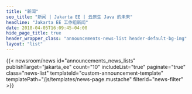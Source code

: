 ```yaml
---
title: "新闻"
seo_title: "新闻 | Jakarta EE | 云原生 Java 的未来"
headline: "Jakarta EE 工作组新闻"
date: 2018-04-05T16:09:45-04:00
hide_page_title: true
header_wrapper_class: "announcements-news-list header-default-bg-img"
layout: "list"
---
```


{{< newsroom/news
    id="announcements_news_lists"
    publishTarget="jakarta_ee"
    count="10"
    includeList="true"
    paginate="true"
    class="news-list"
    templateId="custom-announcement-template"
    templatePath="/js/templates/news-page.mustache"
    filterId="news-filter" >}}
